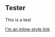 ## Tester

This is a test

[I'm an inline-style link](javascript:window.lessonFunctions.tester();)

<!-- [[hypotenuse]]((showQR,'RightAngleTriangles/base/Main',#444)) -->

